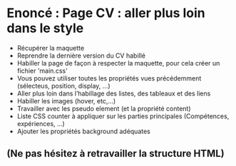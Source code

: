 # Enoncé : Page CV : aller plus loin dans le style

- Récupérer la maquette
- Reprendre la dernière version du CV habillé
- Habiller la page de façon à respecter la maquette, pour cela créer un fichier 'main.css'
- Vous pouvez utiliser toutes les propriétés vues précédemment (sélecteus, position, display, ...)
- Aller plus loin dans l’habillage des listes, des tableaux et des liens
- Habiller les images (hover, etc,…)
- Travailler avec les pseudo element (et la propriété content)
- Liste CSS counter à appliquer sur les parties principales (Compétences, expériences, …)
- Ajouter les propriétés background adéquates

## (Ne pas hésitez à retravailler la structure HTML)
